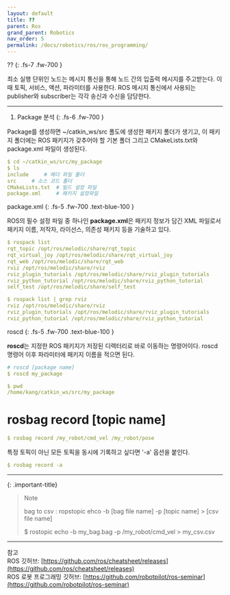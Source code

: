 ```yaml
---
layout: default
title: ??
parent: Ros
grand_parent: Robotics
nav_order: 5
permalink: /docs/robotics/ros/ros_programming/
---
```


??
{: .fs-7 .fw-700 }

최소 실행 단위인 노드는 메시지 통신을 통해 노드 간의 입출력 메시지를 주고받는다. 이때 토픽, 서비스, 액션, 파라미터를 사용한다.
ROS 메시지 통신에서 사용되는 publisher와 subscriber는 각각 송신과 수신을 담당한다.

---

1. Package 분석
{: .fs-6 .fw-700 }
   
Package를 생성하면 ~/catkin_ws/src 폴도에 생성한 패키지 폴더가 생기고, 이 패키지 폴더에는 ROS 패키지가 갖추어야 할 기본 폴더 그리고 CMakeLists.txt와 package.xml 파일이 생성된다.

```yaml
$ cd ~/catkin_ws/src/my_package
$ ls
include 	# 헤더 파일 폴더
src		# 소스 코드 폴더
CMakeLists.txt  # 빌드 설정 파일
package.xml 	# 패키지 설정파일
```

package.xml
{: .fs-5 .fw-700 .text-blue-100 }

ROS의 필수 설정 파일 중 하나인 **package.xml**은 패키지 정보가 담긴 XML 파일로서 패키지 이름, 저작자, 라이선스, 의존성 패키지 등을 기술하고 있다. 
 
```yaml
$ rospack list
rqt_topic /opt/ros/melodic/share/rqt_topic
rqt_virtual_joy /opt/ros/melodic/share/rqt_virtual_joy
rqt_web /opt/ros/melodic/share/rqt_web
rviz /opt/ros/melodic/share/rviz
rviz_plugin_tutorials /opt/ros/melodic/share/rviz_plugin_tutorials
rviz_python_tutorial /opt/ros/melodic/share/rviz_python_tutorial
self_test /opt/ros/melodic/share/self_test
```

```yaml
$ rospack list | grep rviz
rviz /opt/ros/melodic/share/rviz
rviz_plugin_tutorials /opt/ros/melodic/share/rviz_plugin_tutorials
rviz_python_tutorial /opt/ros/melodic/share/rviz_python_tutorial
```

roscd
{: .fs-5 .fw-700 .text-blue-100 }

**roscd**는 지정한 ROS 패키지가 저장된 디렉터리로 바로 이동하는 명령어이다. roscd 명령어 이후 파라미터에 패키지 이름을 적으면 된다.
   
```yaml
# roscd [package name]
$ roscd my_package
``` 

```yaml
$ pwd
/home/kang/catkin_ws/src/my_package
```


# rosbag record [topic name]

```yaml
$ rosbag record /my_robot/cmd_vel /my_robot/pose
```

특정 토픽이 아닌 모든 토픽을 동시에 기록하고 싶다면 '-a' 옵션을 붙인다.

```yaml
$ rosbag record -a
```

--- 
    
{: .important-title}
> Note
>  
> bag to csv
> : ropstopic ehco -b [bag file name] -p [topic name] > [csv file name]
> 
> $ rostopic echo -b my_bag.bag -p /my_robot/cmd_vel > my_csv.csv

---

참고  
ROS 깃허브: [https://github.com/ros/cheatsheet/releases](https://github.com/ros/cheatsheet/releases)    
ROS 로봇 프로그래밍 깃허브: [https://github.com/robotpilot/ros-seminar](https://github.com/robotpilot/ros-seminar)


